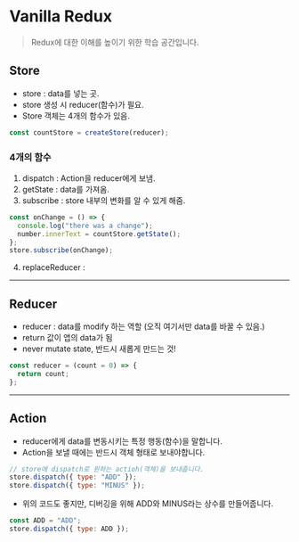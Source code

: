 # Vanilla Redux

> Redux에 대한 이해를 높이기 위한 학습 공간입니다.

## Store

- store : data를 넣는 곳.
- store 생성 시 reducer(함수)가 필요.
- Store 객체는 4개의 함수가 있음.

```js
const countStore = createStore(reducer);
```

### 4개의 함수

1. dispatch : Action을 reducer에게 보냄.
2. getState : data를 가져옴.
3. subscribe : store 내부의 변화를 알 수 있게 해줌.

```js
const onChange = () => {
  console.log("there was a change");
  number.innerText = countStore.getState();
};
store.subscribe(onChange);
```

4. replaceReducer :

---

## Reducer

- reducer : data를 modify 하는 역할 (오직 여기서만 data를 바꿀 수 있음.)
- return 값이 앱의 data가 됨
- never mutate state, 반드시 새롭게 만드는 것!

```js
const reducer = (count = 0) => {
  return count;
};
```

---

## Action

- reducer에게 data를 변동시키는 특정 행동(함수)을 말합니다.
- Action을 보낼 때에는 반드시 객체 형태로 보내야합니다.

```js
// store에 dispatch로 원하는 actioh(객체)을 보내줍니다.
store.dispatch({ type: "ADD" });
store.dispatch({ type: "MINUS" });
```

- 위의 코드도 좋지만, 디버깅을 위해 ADD와 MINUS라는 상수를 만들어줍니다.

```js
const ADD = "ADD";
store.dispatch({ type: ADD });
```
